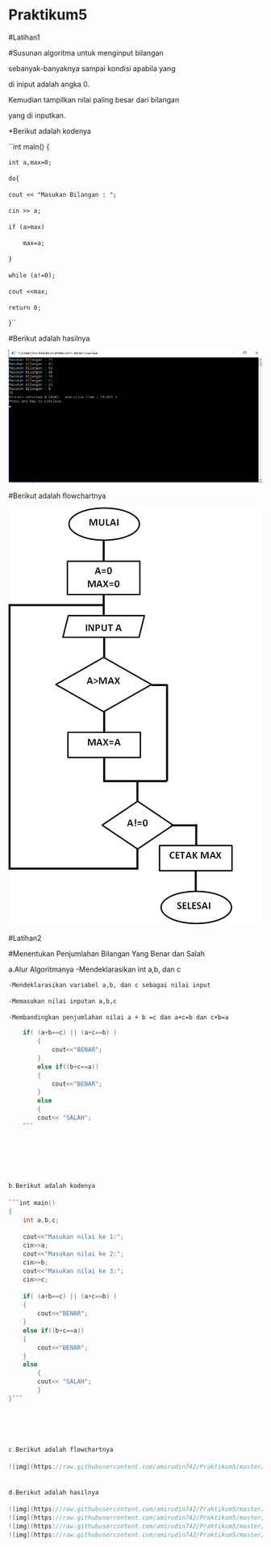 # Praktikum5


#Latihan1

#Susunan algoritma untuk menginput bilangan 

 sebanyak-banyaknya sampai kondisi apabila yang 

 di iniput adalah angka 0.

 Kemudian tampilkan nilai paling besar dari bilangan 

 yang di inputkan.

*Berikut adalah kodenya

``int main()
{

    int a,max=0;

    do{

    cout << "Masukan Bilangan : ";

    cin >> a;

    if (a>max)

        max=a;

    }

    while (a!=0);

    cout <<max;

    return 0;
}``



#Berikut adalah hasilnya

 ![img](https://raw.githubusercontent.com/amirudin742/Praktikum5/master/Hasil1.png)

#Berikut adalah flowchartnya

![img](https://raw.githubusercontent.com/amirudin742/Praktikum5/master/Flowchart.png)


#Latihan2

#Menentukan Penjumlahan Bilangan Yang Benar dan Salah

a.Alur Algoritmanya
	-Mendeklarasikan int a,b, dan c

	-Mendeklarasikan variabel a,b, dan c sebagai nilai input

	-Memasukan nilai inputan a,b,c

	-Membandingkan penjumlahan nilai a + b =c dan a+c=b dan c+b=a



```c++
	if( (a+b==c) || (a+c==b) )
		{
    		cout<<"BENAR";
		}
		else if((b+c==a))
		{
    		cout<<"BENAR";
		}
		else
    	{
    	cout<< "SALAH";
    ```






b.Berikut adalah kodenya

```int main()
{
    int a,b,c;

    cout<<"Masukan nilai ke 1:";
    cin>>a;
    cout<<"Masukan nilai ke 2:";
    cin>>b;
    cout<<"Masukan nilai ke 3:";
    cin>>c;

    if( (a+b==c) || (a+c==b) )
    {
        cout<<"BENAR";
    }
    else if((b+c==a))
    {
        cout<<"BENAR";
    }
    else
        {
        cout<< "SALAH";
        }
}```





c.Berikut adalah flowchartnya

![img](https://raw.githubusercontent.com/amirudin742/Praktikum5/master/Flowchart2.png)


d.Berikut adalah hasilnya

![img](https://raw.githubusercontent.com/amirudin742/Praktikum5/master/Hasil2/Hasil1.png)
![img](https://raw.githubusercontent.com/amirudin742/Praktikum5/master/Hasil2/Hasil2.png)
![img](https://raw.githubusercontent.com/amirudin742/Praktikum5/master/Hasil2/Hasil3.png)
![img](https://raw.githubusercontent.com/amirudin742/Praktikum5/master/Hasil2/Hasil4.png)

